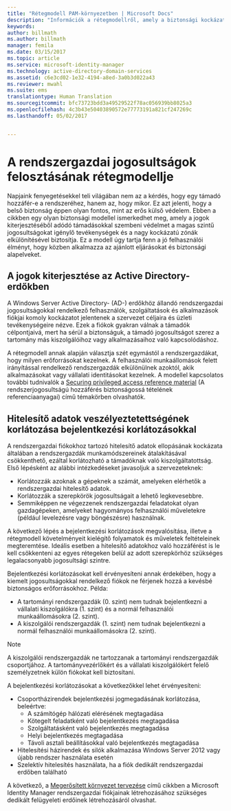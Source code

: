 ```yaml
---
title: "Rétegmodell PAM-környezetben | Microsoft Docs"
description: "Információk a rétegmodellről, amely a biztonsági kockázat alapján különíti el a rendszert."
keywords: 
author: billmath
ms.author: billmath
manager: femila
ms.date: 03/15/2017
ms.topic: article
ms.service: microsoft-identity-manager
ms.technology: active-directory-domain-services
ms.assetid: c6e3cd02-1e32-4194-a8ed-3a0b3d022a43
ms.reviewer: mwahl
ms.suite: ems
translationtype: Human Translation
ms.sourcegitcommit: bfc73723bdd3a49529522f78ac056939bb8025a3
ms.openlocfilehash: 4c3b43e50403890572e77773191a821cf247269c
ms.lasthandoff: 05/02/2017


---
```


# <a name="tier-model-for-partitioning-administrative-privileges"></a>A rendszergazdai jogosultságok felosztásának rétegmodellje

Napjaink fenyegetésekkel teli világában nem az a kérdés, hogy egy támadó hozzáfér-e a rendszeréhez, hanem az, hogy mikor. Ez azt jelenti, hogy a belső biztonság éppen olyan fontos, mint az erős külső védelem. Ebben a cikkben egy olyan biztonsági modellel ismerkedhet meg, amely a jogok kiterjesztéséből adódó támadásokkal szembeni védelmet a magas szintű jogosultságokat igénylő tevékenységek és a nagy kockázatú zónák elkülönítésével biztosítja. Ez a modell úgy tartja fenn a jó felhasználói élményt, hogy közben alkalmazza az ajánlott eljárásokat és biztonsági alapelveket.

## <a name="elevation-of-privilege-in-active-directory-forests"></a>A jogok kiterjesztése az Active Directory-erdőkben

A Windows Server Active Directory- (AD-) erdőkhöz állandó rendszergazdai jogosultságokkal rendelkező felhasználók, szolgáltatások és alkalmazások fiókjai komoly kockázatot jelentenek a szervezet céljaira és üzleti tevékenységeire nézve. Ezek a fiókok gyakran válnak a támadók célpontjaivá, mert ha sérül a biztonságuk, a támadó jogosultságot szerez a tartomány más kiszolgálóihoz vagy alkalmazásaihoz való kapcsolódáshoz.

A rétegmodell annak alapján választja szét egymástól a rendszergazdákat, hogy milyen erőforrásokat kezelnek. A felhasználói munkaállomások felett irányítással rendelkező rendszergazdák elkülönülnek azoktól, akik alkalmazásokat vagy vállalati identitásokat kezelnek. A modellel kapcsolatos további tudnivalók a [Securing privileged access reference material](http://aka.ms/tiermodel) (A rendszerjogosultságú hozzáférés biztonságossá tételének referenciaanyagai) című témakörben olvashatók.

## <a name="restricting-credential-exposure-with-logon-restrictions"></a>Hitelesítő adatok veszélyeztetettségének korlátozása bejelentkezési korlátozásokkal

A rendszergazdai fiókokhoz tartozó hitelesítő adatok ellopásának kockázata általában a rendszergazdák munkamódszereinek átalakításával csökkenthető, ezáltal korlátozható a támadóknak való kiszolgáltatottság. Első lépésként az alábbi intézkedéseket javasoljuk a szervezeteknek:

- Korlátozzák azoknak a gépeknek a számát, amelyeken elérhetők a rendszergazdai hitelesítő adatok.
- Korlátozzák a szerepkörök jogosultságait a lehető legkevesebbre.
- Semmiképpen ne végezzenek rendszergazdai feladatokat olyan gazdagépeken, amelyeket hagyományos felhasználói műveletekre (például levelezésre vagy böngészésre) használnak.

A következő lépés a bejelentkezési korlátozások megvalósítása, illetve a rétegmodell követelményeit kielégítő folyamatok és műveletek feltételeinek megteremtése. Ideális esetben a hitelesítő adatokhoz való hozzáférést is le kell csökkenteni az egyes rétegeken belül az adott szerepkörhöz szükséges legalacsonyabb jogosultsági szintre.

Bejelentkezési korlátozásokat kell érvényesíteni annak érdekében, hogy a kiemelt jogosultságokkal rendelkező fiókok ne férjenek hozzá a kevésbé biztonságos erőforrásokhoz. Példa:

- A tartományi rendszergazdák (0. szint) nem tudnak bejelentkezni a vállalati kiszolgálókra (1. szint) és a normál felhasználói munkaállomásokra (2. szint).
- A kiszolgálói rendszergazdák (1. szint) nem tudnak bejelentkezni a normál felhasználói munkaállomásokra (2. szint).

>[!NOTE]
> A kiszolgálói rendszergazdák ne tartozzanak a tartományi rendszergazdák csoportjához. A tartományvezérlőkért és a vállalati kiszolgálókért felelő személyzetnek külön fiókokat kell biztosítani.

A bejelentkezési korlátozásokat a következőkkel lehet érvényesíteni:

- Csoportházirendek bejelentkezési jogmegadásának korlátozása, beleértve:  
    - A számítógép hálózati elérésének megtagadása  
    - Kötegelt feladatként való bejelentkezés megtagadása  
    - Szolgáltatásként való bejelentkezés megtagadása  
    - Helyi bejelentkezés megtagadása  
    - Távoli asztali beállításokkal való bejelentkezés megtagadása  
- Hitelesítési házirendek és silók alkalmazása Windows Server 2012 vagy újabb rendszer használata esetén
- Szelektív hitelesítés használata, ha a fiók dedikált rendszergazdai erdőben található

A következő, a [Megerősített környezet tervezése](planning-bastion-environment.md) című cikkben a Microsoft Identity Manager rendszergazdai fiókjainak létrehozásához szükséges dedikált felügyeleti erdőinek létrehozásáról olvashat.

